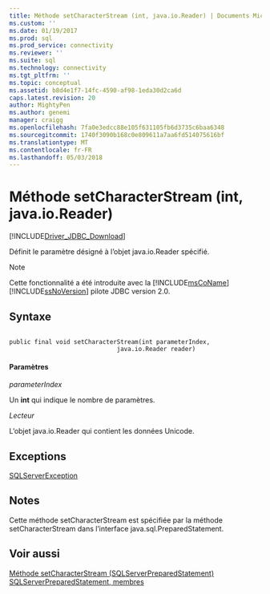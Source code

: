 ```yaml
---
title: Méthode setCharacterStream (int, java.io.Reader) | Documents Microsoft
ms.custom: ''
ms.date: 01/19/2017
ms.prod: sql
ms.prod_service: connectivity
ms.reviewer: ''
ms.suite: sql
ms.technology: connectivity
ms.tgt_pltfrm: ''
ms.topic: conceptual
ms.assetid: b8d4e1f7-14fc-4590-af98-1eda30d2ca6d
caps.latest.revision: 20
author: MightyPen
ms.author: genemi
manager: craigg
ms.openlocfilehash: 7fa0e3edcc88e105f631105fb6d3735c6baa6348
ms.sourcegitcommit: 1740f3090b168c0e809611a7aa6fd514075616bf
ms.translationtype: MT
ms.contentlocale: fr-FR
ms.lasthandoff: 05/03/2018
---
```

# <a name="setcharacterstream-method-int-javaioreader"></a>Méthode setCharacterStream (int, java.io.Reader)
[!INCLUDE[Driver_JDBC_Download](../../../includes/driver_jdbc_download.md)]

  Définit le paramètre désigné à l’objet java.io.Reader spécifié.  
  
> [!NOTE]  
>  Cette fonctionnalité a été introduite avec la [!INCLUDE[msCoName](../../../includes/msconame_md.md)] [!INCLUDE[ssNoVersion](../../../includes/ssnoversion_md.md)] pilote JDBC version 2.0.  
  
## <a name="syntax"></a>Syntaxe  
  
```  
  
public final void setCharacterStream(int parameterIndex,  
                              java.io.Reader reader)  
```  
  
#### <a name="parameters"></a>Paramètres  
 *parameterIndex*  
  
 Un **int** qui indique le nombre de paramètres.  
  
 *Lecteur*  
  
 L’objet java.io.Reader qui contient les données Unicode.  
  
## <a name="exceptions"></a>Exceptions  
 [SQLServerException](../../../connect/jdbc/reference/sqlserverexception-class.md)  
  
## <a name="remarks"></a>Notes  
 Cette méthode setCharacterStream est spécifiée par la méthode setCharacterStream dans l’interface java.sql.PreparedStatement.  
  
## <a name="see-also"></a>Voir aussi  
 [Méthode setCharacterStream &#40;SQLServerPreparedStatement&#41;](../../../connect/jdbc/reference/setcharacterstream-method-sqlserverpreparedstatement.md)   
 [SQLServerPreparedStatement, membres](../../../connect/jdbc/reference/sqlserverpreparedstatement-members.md)  
  
  
